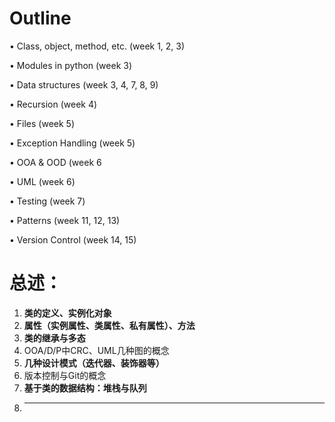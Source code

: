 # Outline
• Class, object, method, etc. (week 1, 2, 3)

• Modules in python (week 3)

• Data structures (week 3, 4, 7, 8, 9)

• Recursion (week 4)

• Files (week 5)

• Exception Handling (week 5)

• OOA & OOD (week 6

• UML (week 6)

• Testing (week 7)

• Patterns (week 11, 12, 13)

• Version Control (week 14, 15)

# 总述：

1. **类的定义、实例化对象**
2. **属性（实例属性、类属性、私有属性）、方法**
3. **类的继承与多态**
4. OOA/D/P中CRC、UML几种图的概念
5. **几种设计模式（迭代器、装饰器等）**
6. 版本控制与Git的概念
7. **基于类的数据结构：堆栈与队列**
8. ****